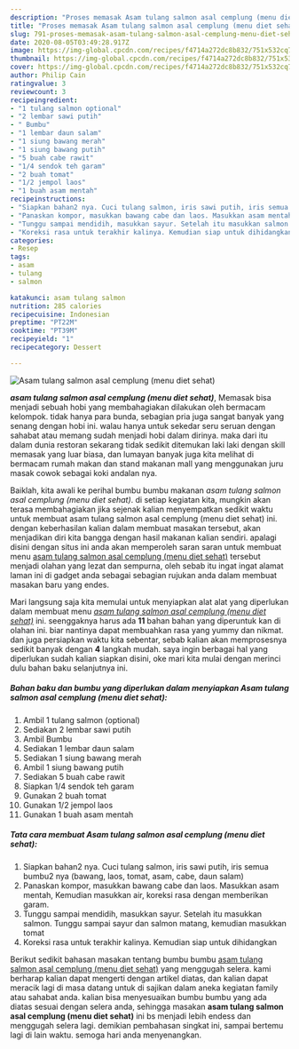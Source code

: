 ```yaml
---
description: "Proses memasak Asam tulang salmon asal cemplung (menu diet sehat), Enak"
title: "Proses memasak Asam tulang salmon asal cemplung (menu diet sehat), Enak"
slug: 791-proses-memasak-asam-tulang-salmon-asal-cemplung-menu-diet-sehat-enak
date: 2020-08-05T03:49:28.917Z
image: https://img-global.cpcdn.com/recipes/f4714a272dc8b832/751x532cq70/asam-tulang-salmon-asal-cemplung-menu-diet-sehat-foto-resep-utama.jpg
thumbnail: https://img-global.cpcdn.com/recipes/f4714a272dc8b832/751x532cq70/asam-tulang-salmon-asal-cemplung-menu-diet-sehat-foto-resep-utama.jpg
cover: https://img-global.cpcdn.com/recipes/f4714a272dc8b832/751x532cq70/asam-tulang-salmon-asal-cemplung-menu-diet-sehat-foto-resep-utama.jpg
author: Philip Cain
ratingvalue: 3
reviewcount: 3
recipeingredient:
- "1 tulang salmon optional"
- "2 lembar sawi putih"
- " Bumbu"
- "1 lembar daun salam"
- "1 siung bawang merah"
- "1 siung bawang putih"
- "5 buah cabe rawit"
- "1/4 sendok teh garam"
- "2 buah tomat"
- "1/2 jempol laos"
- "1 buah asam mentah"
recipeinstructions:
- "Siapkan bahan2 nya. Cuci tulang salmon, iris sawi putih, iris semua bumbu2 nya (bawang, laos, tomat, asam, cabe, daun salam)"
- "Panaskan kompor, masukkan bawang cabe dan laos. Masukkan asam mentah, Kemudian masukkan air, koreksi rasa dengan memberikan garam."
- "Tunggu sampai mendidih, masukkan sayur. Setelah itu masukkan salmon. Tunggu sampai sayur dan salmon matang, kemudian masukkan tomat"
- "Koreksi rasa untuk terakhir kalinya. Kemudian siap untuk dihidangkan"
categories:
- Resep
tags:
- asam
- tulang
- salmon

katakunci: asam tulang salmon 
nutrition: 285 calories
recipecuisine: Indonesian
preptime: "PT22M"
cooktime: "PT39M"
recipeyield: "1"
recipecategory: Dessert

---
```



![Asam tulang salmon asal cemplung (menu diet sehat)](https://img-global.cpcdn.com/recipes/f4714a272dc8b832/751x532cq70/asam-tulang-salmon-asal-cemplung-menu-diet-sehat-foto-resep-utama.jpg)

<b><i>asam tulang salmon asal cemplung (menu diet sehat)</i></b>, Memasak bisa menjadi sebuah hobi yang membahagiakan dilakukan oleh bermacam kelompok. tidak hanya para bunda, sebagian pria juga sangat banyak yang senang dengan hobi ini. walau hanya untuk sekedar seru seruan dengan sahabat atau memang sudah menjadi hobi dalam dirinya. maka dari itu dalam dunia restoran sekarang tidak sedikit ditemukan laki laki dengan skill memasak yang luar biasa, dan lumayan banyak juga kita melihat di bermacam rumah makan dan stand makanan mall yang menggunakan juru masak cowok sebagai koki andalan nya.



Baiklah, kita awali ke perihal bumbu bumbu makanan <i>asam tulang salmon asal cemplung (menu diet sehat)</i>. di setiap kegiatan kita, mungkin akan terasa membahagiakan jika sejenak kalian menyempatkan sedikit waktu untuk membuat asam tulang salmon asal cemplung (menu diet sehat) ini. dengan keberhasilan kalian dalam membuat masakan tersebut, akan menjadikan diri kita bangga dengan hasil makanan kalian sendiri. apalagi disini dengan situs ini anda akan memperoleh saran saran untuk membuat menu <u>asam tulang salmon asal cemplung (menu diet sehat)</u> tersebut menjadi olahan yang lezat dan sempurna, oleh sebab itu ingat ingat alamat laman ini di gadget anda sebagai sebagian rujukan anda dalam membuat masakan baru yang endes.


Mari langsung saja kita memulai untuk menyiapkan alat alat yang diperlukan dalam membuat menu <u><i>asam tulang salmon asal cemplung (menu diet sehat)</i></u> ini. seenggaknya harus ada <b>11</b> bahan bahan yang diperuntuk kan di olahan ini. biar nantinya dapat membuahkan rasa yang yummy dan nikmat. dan juga persiapkan waktu kita sebentar, sebab kalian akan memprosesnya sedikit banyak dengan <b>4</b> langkah mudah. saya ingin berbagai hal yang diperlukan sudah kalian siapkan disini, oke mari kita mulai dengan merinci dulu bahan baku selanjutnya ini.

<!--inarticleads1-->

##### Bahan baku dan bumbu yang diperlukan dalam menyiapkan Asam tulang salmon asal cemplung (menu diet sehat):

1. Ambil 1 tulang salmon (optional)
1. Sediakan 2 lembar sawi putih
1. Ambil  Bumbu
1. Sediakan 1 lembar daun salam
1. Sediakan 1 siung bawang merah
1. Ambil 1 siung bawang putih
1. Sediakan 5 buah cabe rawit
1. Siapkan 1/4 sendok teh garam
1. Gunakan 2 buah tomat
1. Gunakan 1/2 jempol laos
1. Gunakan 1 buah asam mentah




<!--inarticleads2-->

##### Tata cara membuat Asam tulang salmon asal cemplung (menu diet sehat):

1. Siapkan bahan2 nya. Cuci tulang salmon, iris sawi putih, iris semua bumbu2 nya (bawang, laos, tomat, asam, cabe, daun salam)
1. Panaskan kompor, masukkan bawang cabe dan laos. Masukkan asam mentah, Kemudian masukkan air, koreksi rasa dengan memberikan garam.
1. Tunggu sampai mendidih, masukkan sayur. Setelah itu masukkan salmon. Tunggu sampai sayur dan salmon matang, kemudian masukkan tomat
1. Koreksi rasa untuk terakhir kalinya. Kemudian siap untuk dihidangkan




Berikut sedikit bahasan masakan tentang bumbu bumbu <u>asam tulang salmon asal cemplung (menu diet sehat)</u> yang menggugah selera. kami berharap kalian dapat mengerti dengan artikel diatas, dan kalian dapat meracik lagi di masa datang untuk di sajikan dalam aneka kegiatan family atau sahabat anda. kalian bisa menyesuaikan bumbu bumbu yang ada diatas sesuai dengan selera anda, sehingga masakan <b>asam tulang salmon asal cemplung (menu diet sehat)</b> ini bs menjadi lebih endess dan menggugah selera lagi. demikian pembahasan singkat ini, sampai bertemu lagi di lain waktu. semoga hari anda menyenangkan.
